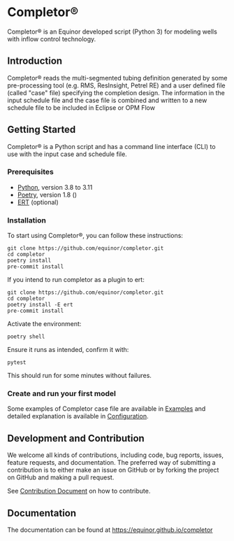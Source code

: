 # Completor®
Completor® is an Equinor developed script (Python 3) for modeling wells with inflow control technology.

## Introduction
Completor® reads the multi-segmented tubing definition generated by some pre-processing tool
(e.g. RMS, ResInsight, Petrel RE) and a user defined file (called "case" file) specifying the completion design.
The information in the input schedule file and the case file is combined
and written to a new schedule file to be included in Eclipse or OPM Flow

## Getting Started
Completor® is a Python script and has a command line interface (CLI) to use with the input case and schedule file.

### Prerequisites
* [Python](https://www.python.org/), version 3.8 to 3.11
* [Poetry](https://python-poetry.org/docs/), version 1.8 ()
* [ERT](https://github.com/equinor/ert) (optional)

### Installation
To start using Completor®, you can follow these instructions:
```shell
git clone https://github.com/equinor/completor.git
cd completor
poetry install
pre-commit install
```

If you intend to run completor as a plugin to ert:
```shell
git clone https://github.com/equinor/completor.git
cd completor
poetry install -E ert
pre-commit install
```

Activate the environment:
```shell
poetry shell
```

Ensure it runs as intended, confirm it with:
```shell
pytest
```
This should run for some minutes without failures.

### Create and run your first model

Some examples of Completor case file are available in [Examples](documentation/docs/about/examples.mdx) and detailed explanation is available in [Configuration](documentation/docs/about/configuration.mdx).

## Development and Contribution

We welcome all kinds of contributions, including code, bug reports, issues, feature requests, and documentation.
The preferred way of submitting a contribution is to either make an issue on GitHub or by forking the project on GitHub
and making a pull request.

See [Contribution Document](documentation/docs/contribution_guide.mdx) on how to contribute.

## Documentation

The documentation can be found at https://equinor.github.io/completor
